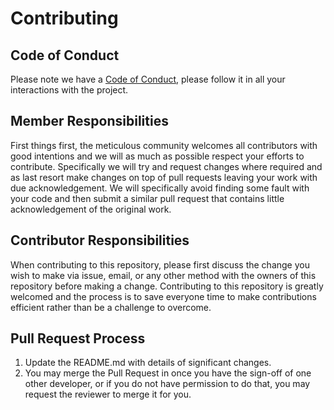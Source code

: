 # Contributing

## Code of Conduct

Please note we have a [Code of Conduct](CODE_OF_CONDUCT.md), please follow it
in all your interactions with the project.

## Member Responsibilities

First things first, the meticulous community welcomes all contributors with
good intentions and we will as much as possible respect your efforts to
contribute. Specifically we will try and request changes where required and as
last resort make changes on top of pull requests leaving your work with due
acknowledgement. We will specifically avoid finding some fault with your code
and then submit a similar pull request that contains little acknowledgement of
the original work.

## Contributor Responsibilities

When contributing to this repository, please first discuss the change you wish to make via issue,
email, or any other method with the owners of this repository before making a change. Contributing
to this repository is greatly welcomed and the process is to save everyone time to make contributions
efficient rather than be a challenge to overcome.


## Pull Request Process

1. Update the README.md with details of significant changes.
2. You may merge the Pull Request in once you have the sign-off of one other developer, or if you 
   do not have permission to do that, you may request the reviewer to merge it for you.


